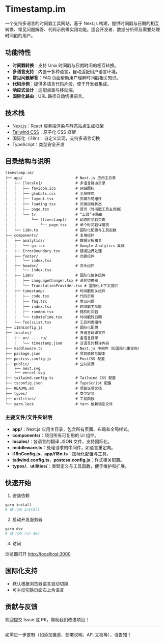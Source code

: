 # Timestamp.im

一个支持多语言的时间戳工具网站，基于 Next.js 构建，提供时间戳与日期的相互转换、常见问题解答、代码示例等实用功能。适合开发者、数据分析师及需要处理时间戳的用户。

## 功能特性

- **时间戳转换**：支持 Unix 时间戳与日期时间的相互转换。
- **多语言支持**：内置十多种语言，自动适配用户语言环境。
- **常见问题解答**：FAQ 页面帮助用户理解时间戳相关知识。
- **代码示例**：提供多语言代码片段，便于开发者集成。
- **响应式设计**：适配桌面与移动端。
- **国际化路由**：URL 路径自动切换语言。

## 技术栈

- [Next.js](https://nextjs.org/)：React 服务端渲染与静态站点生成框架
- [Tailwind CSS](https://tailwindcss.com/)：原子化 CSS 框架
- 国际化（i18n）：自定义实现，支持多语言切换
- TypeScript：类型安全开发

## 目录结构与说明

```text
timestamp.im/
├── app/                        # Next.js 应用主目录
│   ├── [locale]/               # 多语言路由目录
│   │   ├── favicon.ico         # 网站图标
│   │   ├── globals.css         # 全局样式
│   │   ├── layout.tsx          # 页面布局组件
│   │   ├── loading.tsx         # 页面加载状态
│   │   ├── page.tsx            # 首页（时间戳工具主页面）
│   │   └── t/                  # “工具”子路由
│   │       └── [timestamp]/    # 动态时间戳页面
│   │           └── page.tsx    # 单个时间戳详情页
│   └── i18n.ts                 # 国际化配置与工具函数
├── components/                 # 复用组件
│   ├── analytics/              # 数据分析相关
│   │   └── ga.tsx              # Google Analytics 集成
│   ├── ErrorBoundary.tsx       # 错误边界处理
│   ├── footer/                 # 页脚组件
│   │   └── index.tsx
│   ├── header/                 # 页头组件
│   │   └── index.tsx
│   ├── i18n/                   # 国际化相关组件
│   │   ├── LanguageChanger.tsx # 语言切换器
│   │   └── TranslationProvider.tsx # 国际化上下文提供
│   ├── timestamp/              # 时间戳相关组件
│   │   ├── code.tsx            # 代码示例
│   │   ├── faq.tsx             # 常见问题
│   │   ├── index.tsx           # 时间戳主功能
│   │   ├── random.tsx          # 随机时间戳
│   │   └── toDateTime.tsx      # 时间戳转日期
│   └── ToolsList.tsx           # 工具列表组件
├── i18nConfig.js               # 国际化配置
├── locales/                    # 多语言翻译文件
│   ├── ar/ ... ru/             # 各语言目录
│   │   └── timestamp.json      # 该语言的翻译内容
├── middleware.ts               # Next.js 中间件（如国际化重定向）
├── package.json                # 项目依赖与脚本
├── postcss.config.js           # PostCSS 配置
├── public/                     # 公共资源
│   ├── next.svg
│   └── vercel.svg
├── tailwind.config.ts          # Tailwind CSS 配置
├── tsconfig.json               # TypeScript 配置
├── README.md                   # 项目说明文档
├── types/                      # 类型定义
├── utilities/                  # 工具函数
└── yarn.lock                   # Yarn 依赖锁定文件
```

### 主要文件/文件夹说明

- **app/**：Next.js 应用主目录，包含所有页面、布局和全局样式。
- **components/**：项目所有可复用的 UI 组件。
- **locales/**：各语言的翻译 JSON 文件，支持国际化。
- **middleware.ts**：处理请求的中间件，如语言重定向。
- **i18nConfig.js**、**app/i18n.ts**：国际化配置与工具。
- **tailwind.config.ts**、**postcss.config.js**：样式相关配置。
- **types/**、**utilities/**：类型定义与工具函数，便于维护和扩展。

## 快速开始

1. 安装依赖

```bash
yarn install
# 或 npm install
```

2. 启动开发服务器

```bash
yarn dev
# 或 npm run dev
```

3. 访问

浏览器打开 [http://localhost:3000](http://localhost:3000)

## 国际化支持

- 默认根据浏览器语言自动切换
- 可手动切换页面右上角语言

## 贡献与反馈

欢迎提交 Issue 或 PR，帮助我们改进项目！

---

如需进一步定制（如添加徽章、部署说明、API 文档等），请告知！
